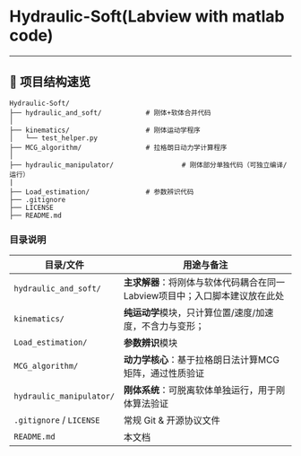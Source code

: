# Hydraulic-Soft(Labview with matlab code)
---
## 📁 项目结构速览
```
Hydraulic-Soft/
├── hydraulic_and_soft/           # 刚体+软体合并代码
│
├── kinematics/                   # 刚体运动学程序
│   └── test_helper.py
├── MCG_algorithm/                # 拉格朗日动力学计算程序
│  
├── hydraulic_manipulator/                 # 刚体部分单独代码（可独立编译/运行）
|
├── Load_estimation/              # 参数辨识代码        
├── .gitignore
├── LICENSE
├── README.md
```

### 目录说明
| 目录/文件                    | 用途与备注                                       |
| ------------------------ | ------------------------------------------- |
| `hydraulic_and_soft/`    | **主求解器**：将刚体与软体代码耦合在同一Labview项目中；入口脚本建议放在此处 |
| `kinematics/`            | **纯运动学**模块，只计算位置/速度/加速度，不含力与变形； |
| `Load_estimation/`       | **参数辨识**模块 |
| `MCG_algorithm/`         | **动力学核心**：基于拉格朗日法计算MCG矩阵，通过性质验证        |
| `hydraulic_manipulator/` | **刚体系统**：可脱离软体单独运行，用于刚体算法验证             |
| `.gitignore` / `LICENSE` | 常规 Git & 开源协议文件                             |
| `README.md`              | 本文档                                         |
